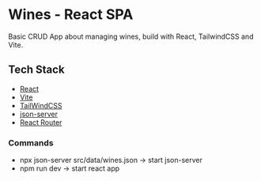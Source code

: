 # Wines - React SPA

Basic CRUD App about managing wines, build with React, TailwindCSS and Vite.

## Tech Stack

- [React](https://react.dev/)
- [Vite](https://vitejs.dev/)
- [TailWindCSS](https://tailwindcss.com/docs/guides/vite)
- [json-server](https://www.npmjs.com/package/json-server?activeTab=readme)
- [React Router](https://reactrouter.com/en/main)


### Commands

- npx json-server src/data/wines.json -> start json-server
- npm run dev -> start react app